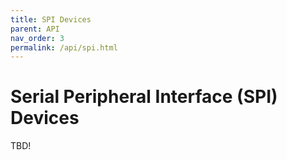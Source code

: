 ```yaml
---
title: SPI Devices
parent: API
nav_order: 3
permalink: /api/spi.html
---
```


# Serial Peripheral Interface (SPI) Devices

TBD!
